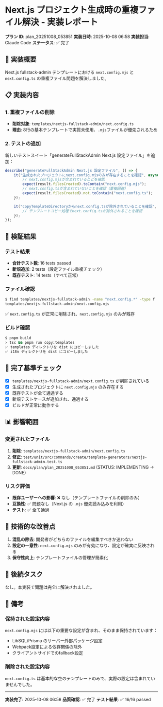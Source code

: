 # Next.js プロジェクト生成時の重複ファイル解決 - 実装レポート

**プラン ID**: plan_20251008_053851
**実装日時**: 2025-10-08 06:58
**実装担当**: Claude Code
**ステータス**: ✅ 完了

## 🎯 実装概要

Next.js fullstack-admin テンプレートにおける `next.config.mjs` と `next.config.ts` の重複ファイル問題を解決しました。

## 📋 実装内容

### 1. 重複ファイルの削除
- **削除対象**: `templates/nextjs-fullstack-admin/next.config.ts`
- **理由**: 8行の基本テンプレートで実質未使用、`.mjs`ファイルが優先されるため

### 2. テストの追加
新しいテストスイート「generateFullStackAdmin Next.js 設定ファイル」を追加：

```typescript
describe("generateFullStackAdmin Next.js 設定ファイル", () => {
    it("生成されたプロジェクトにnext.config.mjsのみが存在することを確認", async () => {
        // next.config.mjsが含まれていることを確認
        expect(result.filesCreated).toContain("next.config.mjs");
        // next.config.tsが含まれていないことを確認（重複回避）
        expect(result.filesCreated).not.toContain("next.config.ts");
    });

    it("copyTemplateDirectoryからnext.config.tsが除外されていることを確認", async () => {
        // テンプレートコピー処理でnext.config.tsが除外されることを確認
    });
});
```

## 🧪 検証結果

### テスト結果
- **合計テスト数**: 16 tests passed
- **新規追加**: 2 tests（設定ファイル重複チェック）
- **既存テスト**: 14 tests（すべて正常）

### ファイル確認
```bash
$ find templates/nextjs-fullstack-admin -name "next.config.*" -type f
templates/nextjs-fullstack-admin/next.config.mjs
```

✅ `next.config.ts` が正常に削除され、`next.config.mjs` のみが残存

### ビルド確認
```bash
$ pnpm build
> tsc && pnpm run copy:templates
✅ templates ディレクトリを dist にコピーしました
✅ i18n ディレクトリを dist にコピーしました
```

## 🎯 完了基準チェック

- [x] `templates/nextjs-fullstack-admin/next.config.ts` が削除されている
- [x] 生成されたプロジェクトに `next.config.mjs` のみ存在する
- [x] 既存テストが全て通過する
- [x] 新規テストケースが追加され、通過する
- [x] ビルドが正常に動作する

## 📊 影響範囲

### 変更されたファイル
1. **削除**: `templates/nextjs-fullstack-admin/next.config.ts`
2. **修正**: `test/unit/src/commands/create/template-generators/nextjs-fullstack-admin.test.ts`
3. **更新**: `docs/plan/plan_20251008_053851.md` (STATUS: IMPLEMENTING → DONE)

### リスク評価
- **既存ユーザーへの影響**: ❌ なし（テンプレートファイルの削除のみ）
- **互換性**: ✅ 問題なし（Next.js の `.mjs` 優先読み込みを利用）
- **テスト**: ✅ 全て通過

## 🔧 技術的な改善点

1. **混乱の除去**: 開発者がどちらのファイルを編集すべきか迷わない
2. **設定の一意性**: `next.config.mjs` のみが有効になり、設定が確実に反映される
3. **保守性向上**: テンプレートファイルの管理が簡素化

## 🚀 後続タスク

なし。本実装で問題は完全に解決されました。

## 📝 備考

### 保持された設定内容
`next.config.mjs` には以下の重要な設定が含まれ、そのまま保持されています：
- LibSQL/Prisma のサーバー外部パッケージ設定
- Webpack設定による依存関係の除外
- クライアントサイドでのfallback設定

### 削除された設定内容
`next.config.ts` は基本的な空のテンプレートのみで、実際の設定は含まれていませんでした。

---

**実装完了**: 2025-10-08 06:58
**品質確認**: ✅ 完了
**テスト結果**: ✅ 16/16 passed
